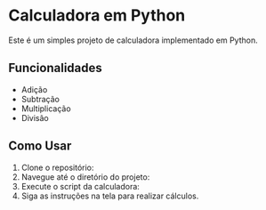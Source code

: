 # Calculadora em Python

Este é um simples projeto de calculadora implementado em Python.

## Funcionalidades

- Adição
- Subtração
- Multiplicação
- Divisão

## Como Usar

1. Clone o repositório:
2. Navegue até o diretório do projeto:
3. Execute o script da calculadora:
4. Siga as instruções na tela para realizar cálculos.

